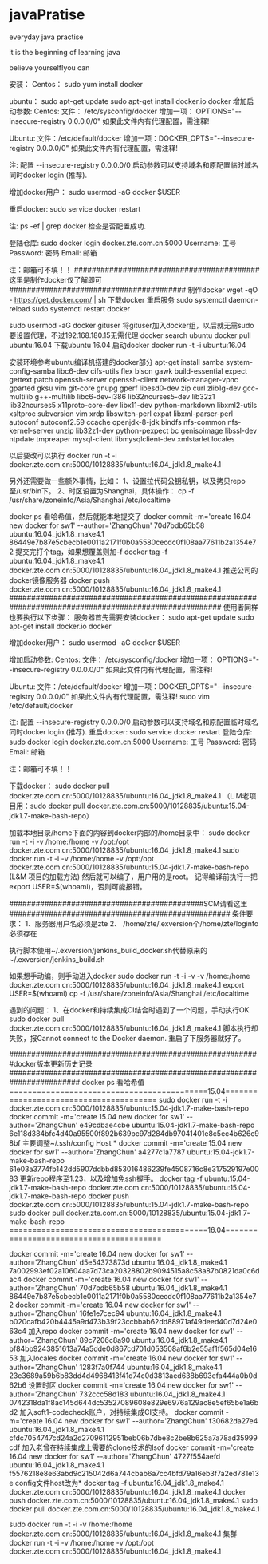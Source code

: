 # javaPratise

everyday  java  practise

it is the beginning of learning java 

believe yourself!you can


安装：
Centos：
sudo yum install docker
 
ubuntu：
sudo apt-get update
sudo apt-get install docker.io docker
增加启动参数:
Centos: 
文件： /etc/sysconfig/docker 
增加一项： OPTIONS="--insecure-registry 0.0.0.0/0"
如果此文件内有代理配置，需注释!

Ubuntu: 
文件：/etc/default/docker 
增加一项：DOCKER_OPTS="--insecure-registry 0.0.0.0/0"
如果此文件内有代理配置，需注释!

注: 配置 --insecure-registry 0.0.0.0/0 启动参数可以支持域名和原配置临时域名同时docker login (推荐).
 
增加docker用户：
sudo usermod -aG docker $USER
 
重启docker:
sudo service docker restart 

注: ps -ef | grep docker 检查是否配置成功.
 
登陆仓库:
sudo docker login docker.zte.com.cn:5000 
Username: 工号 
Password: 密码 
Email: 邮箱 

注：邮箱可不填！！
##########################################这里是制作docker仅了解即可########################################
制作docker
wget -qO - https://get.docker.com/ | sh 下载docker
重启服务
sudo systemctl daemon-reload
sudo systemctl restart docker

sudo usermod -aG docker gituser 将gituser加入docker组，以后就无需sudo
要设置代理，不过192.168.180.15无需代理
docker search ubuntu
docker pull ubuntu:16.04 下载ubuntu 16.04
 启动docker
docker run -t -i ubuntu:16.04

安装环境参考ubuntu编译机搭建的docker部分
apt-get install samba system-config-samba libc6-dev cifs-utils flex bison gawk build-essential expect gettext patch openssh-server openssh-client network-manager-vpnc gparted gksu vim git-core gnupg gperf libesd0-dev zip curl zlib1g-dev gcc-multilib g++-multilib libc6-dev-i386 lib32ncurses5-dev lib32z1 lib32ncurses5 x11proto-core-dev libx11-dev python-markdown libxml2-utils xsltproc subversion vim xrdp libswitch-perl expat libxml-parser-perl autoconf autoconf2.59 ccache openjdk-8-jdk bindfs nfs-common nfs-kernel-server unzip lib32z1-dev python-pexpect bc genisoimage libssl-dev ntpdate tmpreaper mysql-client libmysqlclient-dev xmlstarlet locales

以后要改可以执行
docker run -t -i  docker.zte.com.cn:5000/10128835/ubuntu:16.04_jdk1.8_make4.1

另外还需要做一些额外事情，比如：
1、设置拉代码公钥私钥，以及拷贝repo至/usr/bin下。
2、时区设置为Shanghai，具体操作：
cp -f /usr/share/zoneinfo/Asia/Shanghai /etc/localtime

docker ps  看哈希值，然后就能本地提交了
docker commit -m='create 16.04 new docker for sw1' --author='ZhangChun' 70d7bdb65b58 ubuntu:16.04_jdk1.8_make4.1
86449e7b87e5cbecb1e0011a2171f0b0a5580cecdc0f108aa77611b2a1354e72
提交完打个tag，如果想覆盖则加-f
docker tag -f ubuntu:16.04_jdk1.8_make4.1 docker.zte.com.cn:5000/10128835/ubuntu:16.04_jdk1.8_make4.1
推送公司的docker镜像服务器
docker push docker.zte.com.cn:5000/10128835/ubuntu:16.04_jdk1.8_make4.1
########################################################################################################
使用者同样也要执行以下步骤：
服务器首先需要安装docker：
sudo apt-get update
sudo apt-get install docker.io docker

增加docker用户：
sudo usermod -aG docker $USER
 
增加启动参数:
Centos: 
文件： /etc/sysconfig/docker 
增加一项： OPTIONS="--insecure-registry 0.0.0.0/0"
如果此文件内有代理配置，需注释!

Ubuntu: 
文件：/etc/default/docker 
增加一项：DOCKER_OPTS="--insecure-registry 0.0.0.0/0"
如果此文件内有代理配置，需注释!
sudo vim /etc/default/docker 

注: 配置 --insecure-registry 0.0.0.0/0 启动参数可以支持域名和原配置临时域名同时docker login (推荐).
重启docker:
sudo service docker restart 
登陆仓库:
sudo docker login docker.zte.com.cn:5000 
Username: 工号 
Password: 密码 
Email: 邮箱 

注：邮箱可不填！！
 
 
下载docker：
sudo docker pull docker.zte.com.cn:5000/10128835/ubuntu:16.04_jdk1.8_make4.1
（L M老项目用：sudo docker pull  docker.zte.com.cn:5000/10128835/ubuntu:15.04-jdk1.7-make-bash-repo）
 
 
加载本地目录/home下面的内容到docker内部的/home目录中：
sudo docker run -t -i -v  /home:/home -v /opt:/opt docker.zte.com.cn:5000/10128835/ubuntu:16.04_jdk1.8_make4.1
sudo docker run -t -i -v  /home:/home -v /opt:/opt docker.zte.com.cn:5000/10128835/ubuntu:15.04-jdk1.7-make-bash-repo  (L&M 项目的加载方法)
然后就可以编了，用户用的是root。
记得编译前执行一把export USER=$(whoami)，否则可能报错。

 
############################################SCM请看这里##################################################
条件要求：
1、服务器用户名必须是zte
2、 /home/zte/.exversion个/home/zte/loginfo必须存在
 
执行脚本使用~/.exversion/jenkins_build_docker.sh代替原来的~/.exversion/jenkins_build.sh

 
 
如果想手动编，则手动进入docker
sudo docker run -t -i -v -v /home:/home  docker.zte.com.cn:5000/10128835/ubuntu:16.04_jdk1.8_make4.1
export USER=$(whoami)
cp -f /usr/share/zoneinfo/Asia/Shanghai /etc/localtime
 
 
遇到的问题：
1、在docker和持续集成CI结合时遇到了一个问题，手动执行OK
sudo docker pull docker.zte.com.cn:5000/10128835/ubuntu:16.04_jdk1.8_make4.1
脚本执行却失败，报Cannot connect to the Docker daemon.
重启了下服务器就好了。
 
#########################################################docker版本更新历史记录########################################################################
docker ps 看哈希值
===========================================15.04=======================================
sudo docker run -t -i docker.zte.com.cn:5000/10128835/ubuntu:15.04-jdk1.7-make-bash-repo
docker commit -m='create 15.04 new docker for sw1' --author='ZhangChun' e49cdbae4cbe ubuntu:15.04-jdk1.7-make-bash-repo
6e118d384bfc4d40a95500f892b639bc97d284db97041401e8c5ec4b626c98bf 主要调整~/.ssh/config Host *
docker commit -m='create 15.04 new docker for sw1' --author='ZhangChun' a4277c1a7787 ubuntu:15.04-jdk1.7-make-bash-repo
61e03a3774fb142dd5907ddbbd853016486239fe4508716c8e317529197e0083 更新repo程序至1.23，以及增加免ssh握手。
docker tag -f ubuntu:15.04-jdk1.7-make-bash-repo docker.zte.com.cn:5000/10128835/ubuntu:15.04-jdk1.7-make-bash-repo
docker push docker.zte.com.cn:5000/10128835/ubuntu:15.04-jdk1.7-make-bash-repo
sudo docker pull docker.zte.com.cn:5000/10128835/ubuntu:15.04-jdk1.7-make-bash-repo
===========================================16.04========================================

docker commit -m='create 16.04 new docker for sw1' --author='ZhangChun' d5e54373873d ubuntu:16.04_jdk1.8_make4.1
7a002993ef02a10604aa7d73ca20328802b9094515a8c58a87b0821da0c6dac4
docker commit -m='create 16.04 new docker for sw1' --author='ZhangChun' 70d7bdb65b58 ubuntu:16.04_jdk1.8_make4.1
86449e7b87e5cbecb1e0011a2171f0b0a5580cecdc0f108aa77611b2a1354e72
docker commit -m='create 16.04 new docker for sw1' --author='ZhangChun' 16fe1e7cec94 ubuntu:16.04_jdk1.8_make4.1
b020cafb420b4445a9d473b39f23ccbbab62dd88971af49deed40d7d24e063c4 加入repo
docker commit -m='create 16.04 new docker for sw1' --author='ZhangChun' 89c7206c8a90 ubuntu:16.04_jdk1.8_make4.1
bf84bb9243851613a74a5dde0d867cd701d053508af6b2e55af1f565d04e1653 加入locales
docker commit -m='create 16.04 new docker for sw1' --author='ZhangChun' 1283f7a0f744 ubuntu:16.04_jdk1.8_make4.1
23c3689a59b6b83dd4d4968413f41d74c0d3813aed638b693efa444a0b0d62b6 设置时区
docker commit -m='create 16.04 new docker for sw1' --author='ZhangChun' 732ccc58d183 ubuntu:16.04_jdk1.8_make4.1
0742318da1f8ac145d644dc53527089608e829e6976a129ac8e5ef65be1a6bd2 加入soft1-codecheck账户，对持续集成CI支持。
docker commit -m='create 16.04 new docker for sw1' --author='ZhangChun' f30682da27e4 ubuntu:16.04_jdk1.8_make4.1
cfdc7054747cd24a2d27096112951beb06b7dbe8c2be8b625a7a78ad35999cdf 加入老曾在持续集成上需要的clone技术的lsof
docker commit -m='create 16.04 new docker for sw1' --author='ZhangChun' 4727f554aefd ubuntu:16.04_jdk1.8_make4.1
f5576218e8e63abd9c215042d6a744cbab6a7cc4bfd79a16eb3f7a2ed781e13e config文件host改为*
docker tag -f ubuntu:16.04_jdk1.8_make4.1 docker.zte.com.cn:5000/10128835/ubuntu:16.04_jdk1.8_make4.1
docker push docker.zte.com.cn:5000/10128835/ubuntu:16.04_jdk1.8_make4.1
sudo docker pull docker.zte.com.cn:5000/10128835/ubuntu:16.04_jdk1.8_make4.1

sudo docker run -t -i -v /home:/home docker.zte.com.cn:5000/10128835/ubuntu:16.04_jdk1.8_make4.1
集群
docker run -t -i -v /home:/home -v /opt:/opt docker.zte.com.cn:5000/10128835/ubuntu:16.04_jdk1.8_make4.1
